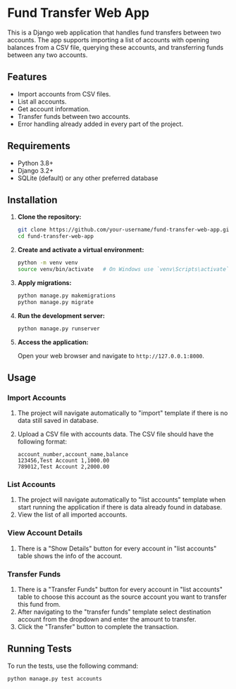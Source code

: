 # Fund Transfer Web App

This is a Django web application that handles fund transfers between two accounts. The app supports importing a list of accounts with opening balances from a CSV file, querying these accounts, and transferring funds between any two accounts.

## Features

- Import accounts from CSV files.
- List all accounts.
- Get account information.
- Transfer funds between two accounts.
- Error handling already added in every part of the project.

## Requirements

- Python 3.8+
- Django 3.2+
- SQLite (default) or any other preferred database

## Installation

1. **Clone the repository:**

    ```bash
    git clone https://github.com/your-username/fund-transfer-web-app.git
    cd fund-transfer-web-app
    ```

2. **Create and activate a virtual environment:**

    ```bash
    python -m venv venv
    source venv/bin/activate   # On Windows use `venv\Scripts\activate`
    ```

4. **Apply migrations:**

    ```bash
    python manage.py makemigrations
    python manage.py migrate
    ```

5. **Run the development server:**

    ```bash
    python manage.py runserver
    ```

6. **Access the application:**

    Open your web browser and navigate to `http://127.0.0.1:8000`.

## Usage

### Import Accounts

1. The project will navigate automatically to "import" template if there is no data still saved in database.
2. Upload a CSV file with accounts data. The CSV file should have the following format:

    ```csv
    account_number,account_name,balance
    123456,Test Account 1,1000.00
    789012,Test Account 2,2000.00
    ```

### List Accounts

1. The project will navigate automatically to "list accounts" template when start running the application if there is data already found in database.
2. View the list of all imported accounts.

### View Account Details

1. There is a "Show Details" button for every account in "list accounts" table shows the info of the account.

### Transfer Funds

1. There is a "Transfer Funds" button for every account in "list accounts" table to choose this account as the source account you want to transfer this fund from.
2. After navigating to the "transfer funds" template select destination account from the dropdown and enter the amount to transfer.
3. Click the "Transfer" button to complete the transaction.

## Running Tests

To run the tests, use the following command:

```bash
python manage.py test accounts
